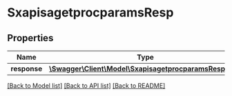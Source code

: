 # SxapisagetprocparamsResp

## Properties
Name | Type | Description | Notes
------------ | ------------- | ------------- | -------------
**response** | [**\Swagger\Client\Model\SxapisagetprocparamsResponse**](SxapisagetprocparamsResponse.md) |  | [optional] 

[[Back to Model list]](../README.md#documentation-for-models) [[Back to API list]](../README.md#documentation-for-api-endpoints) [[Back to README]](../README.md)


